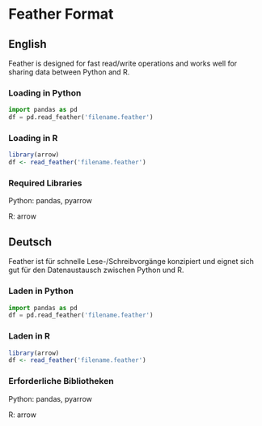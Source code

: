# Feather Format

## English

Feather is designed for fast read/write operations and works well for sharing data between Python and R.

### Loading in Python

```python
import pandas as pd
df = pd.read_feather('filename.feather')
```

### Loading in R

```r
library(arrow)
df <- read_feather('filename.feather')
```

### Required Libraries

Python: pandas, pyarrow

R: arrow

## Deutsch

Feather ist für schnelle Lese-/Schreibvorgänge konzipiert und eignet sich gut für den Datenaustausch zwischen Python und R.

### Laden in Python

```python
import pandas as pd
df = pd.read_feather('filename.feather')
```

### Laden in R

```r
library(arrow)
df <- read_feather('filename.feather')
```

### Erforderliche Bibliotheken

Python: pandas, pyarrow

R: arrow

